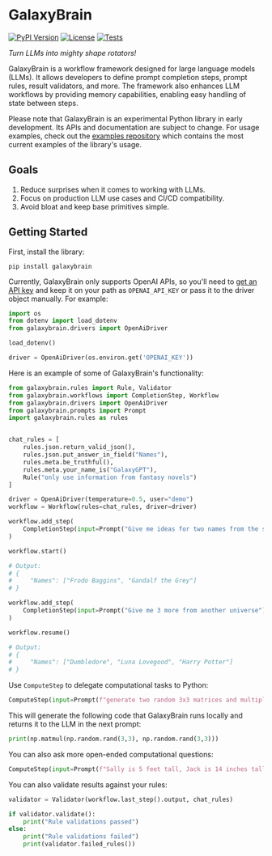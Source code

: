 # GalaxyBrain

[![PyPI Version](https://img.shields.io/pypi/v/galaxybrain.svg)](https://pypi.python.org/pypi/galaxybrain)
[![License](https://img.shields.io/badge/License-Apache%202.0-blue.svg)](https://github.com/gitbucket/gitbucket/blob/master/LICENSE)
[![Tests](https://github.com/galaxybrain-labs/galaxybrain/actions/workflows/tests.yml/badge.svg)](https://github.com/galaxybrain-labs/galaxybrain/actions/workflows/tests.yml)

_Turn LLMs into mighty shape rotators!_

GalaxyBrain is a workflow framework designed for large language models (LLMs). It allows developers to define prompt completion steps, prompt rules, result validators, and more. The framework also enhances LLM workflows by providing memory capabilities, enabling easy handling of state between steps.

Please note that GalaxyBrain is an experimental Python library in early development. Its APIs and documentation are subject to change. For usage examples, check out the [examples repository](https://github.com/galaxybrain-labs/galaxybrain-examples) which contains the most current examples of the library's usage.

## Goals

1. Reduce surprises when it comes to working with LLMs.
1. Focus on production LLM use cases and CI/CD compatibility.
1. Avoid bloat and keep base primitives simple.

## Getting Started
First, install the library:

```
pip install galaxybrain
```

Currently, GalaxyBrain only supports OpenAI APIs, so you'll need to [get an API key](https://beta.openai.com/account/api-keys) and keep it on your path as `OPENAI_API_KEY` or pass it to the driver object manually. For example:

```python
import os
from dotenv import load_dotenv
from galaxybrain.drivers import OpenAiDriver

load_dotenv()

driver = OpenAiDriver(os.environ.get('OPENAI_KEY'))
```


Here is an example of some of GalaxyBrain's functionality:

```python
from galaxybrain.rules import Rule, Validator
from galaxybrain.workflows import CompletionStep, Workflow
from galaxybrain.drivers import OpenAiDriver
from galaxybrain.prompts import Prompt
import galaxybrain.rules as rules


chat_rules = [
    rules.json.return_valid_json(),
    rules.json.put_answer_in_field("Names"),
    rules.meta.be_truthful(),
    rules.meta.your_name_is("GalaxyGPT"),
    Rule("only use information from fantasy novels")
]

driver = OpenAiDriver(temperature=0.5, user="demo")
workflow = Workflow(rules=chat_rules, driver=driver)

workflow.add_step(
    CompletionStep(input=Prompt("Give me ideas for two names from the same universe"))
)

workflow.start()

# Output:
# {
#     "Names": ["Frodo Baggins", "Gandalf the Grey"]
# }

workflow.add_step(
    CompletionStep(input=Prompt("Give me 3 more from another universe"))
)

workflow.resume()

# Output:
# {
#     "Names": ["Dumbledore", "Luna Lovegood", "Harry Potter"]
# }
```

Use `ComputeStep` to delegate computational tasks to Python:

```python
ComputeStep(input=Prompt(f"generate two random 3x3 matrices and multiply them"))
```

This will generate the following code that GalaxyBrain runs locally and returns it to the LLM in the next prompt:

```python
print(np.matmul(np.random.rand(3,3), np.random.rand(3,3)))
```

You can also ask more open-ended computational questions:
```python
ComputeStep(input=Prompt(f"Sally is 5 feet tall, Jack is 14 inches taller than Sally. How tall is Jack?"))
```


You can also validate results against your rules:

```python
validator = Validator(workflow.last_step().output, chat_rules)

if validator.validate():
    print("Rule validations passed")
else:
    print("Rule validations failed")
    print(validator.failed_rules())
```